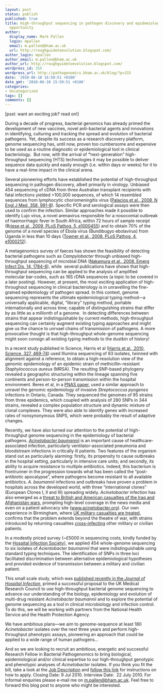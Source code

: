 ```yaml
---
layout: post
status: publish
published: true
title: High-throughput sequencing in pathogen discovery and epidemiology, plus a job
  opportunity
author:
  display_name: Mark Pallen
  login: mpallen
  email: m.pallen@bham.ac.uk
  url: http://roughguidetoevolution.blogspot.com/
author_login: mpallen
author_email: m.pallen@bham.ac.uk
author_url: http://roughguidetoevolution.blogspot.com/
wordpress_id: 315
wordpress_url: http://pathogenomics.bham.ac.uk/blog/?p=315
date: '2010-06-10 16:50:51 +0100'
date_gmt: '2010-06-10 15:50:51 +0100'
categories:
- Uncategorized
tags: []
comments: []
---
```

<p>[psst: want an exciting job? read on!]</p>
<p>During a decade of progress, bacterial genomics has already primed the development of new vaccines, novel anti-bacterial agents and innovations in identifying, culturing and tracking the spread and evolution of bacterial pathogens. Yet, despite its success as a research discovery platform, genome sequencing has, until now, proven too cumbersome and expensive to be used as a routine diagnostic or epidemiological tool in clinical bacteriology.  But now, with the arrival of <strong>“<span style="font-weight: normal;">next-generation” high-throughput sequencing (HTS) technologies</span></strong> it may be possible to deliver sequence data quickly and easily enough (i.e. within days or weeks) for it to have a real-time impact in the clinical arena. </p>
<p>Several pioneering efforts have established the potential of high-throughput sequencing in pathogen discovery, albeit primarily in virology. Unbiased 454 sequencing of cDNA from three Australian transplant recipients with fatal infections yielded &gt;100,000 sequences, of which 14 resembled sequences from lymphocytic choriomeningitis virus (<a href="http://content.nejm.org/cgi/content/abstract/358/10/991">Palacios et al., 2008, N Engl J Med, 358, 991-8</a>). Specific PCR and serological assays were then used to confirm the infection. Similar approaches made it possible to identify Lujo virus, a novel arenavirus responsible for a nosocomial outbreak of haemorrhagic fever in South Africa, within 72 hours of sample receipt (B<a href="http://www.ncbi.nlm.nih.gov/pmc/articles/PMC2680969/pdf/ppat.1000455.pdf">riese et al., 2009, PLoS Pathog, 5, e1000455</a>) and to obtain 70% of the genome of a novel species of Ebola virus (Bundibugyo ebolavirus) from Uganda in less than 10 days (<a href="http://www.plospathogens.org/article/info%3Adoi%2F10.1371%2Fjournal.ppat.1000212">Towner et al., 2008, PLoS Pathog, 4, e1000212</a>).</p>
<p>A metagenomics survey of faeces has shown the feasibility of detecting bacterial pathogens such as <em>Campylobacter</em> through unbiased high-throughput sequencing of microbial DNA (<a href="http://www.ncbi.nlm.nih.gov/pmc/articles/PMC2630750/?tool=pubmed">Nakamura et al., 2008, Emerg Infect Dis, 14, 1784-6</a>), while  several publications have shown that high-throughput sequencing can be applied to the analysis of amplified molecular bar-codes, such as 16S rDNA sequences (a topic to be covered in a later posting). However, at present, the most exciting application of high-throughout sequencing in clinical bacteriology is in unravelling the fine-grained epidemiology of pathogen spread. In this context, genome sequencing represents the ultimate epidemiological typing method—a universally applicable, digital, "library" typing method, portable internationally and across time; capable of distinguishing strains that differ by as little as a millionth of a genome.  In detecting differences between strains that appear indistinguishable by current methods, high-throughput sequencing can certainly augment existing typing approaches and might give us the chance to unrvael chains of transmission of pathogens. A more provocative thought is that high-throughput whole-genome sequencing might soon consign all existing typing methods to the dustbin of history!</p>
<p>In a recent study published in Science, Harris et al (<a href="http://www.sciencemag.org/cgi/content/abstract/327/5964/469">Harris et al., 2010, Science, 327, 469-74</a>) used Illumina sequencing of 63 isolates, twinned with alignment against a reference, to obtain a high-resolution view of the genomic epidemiology of an epidemic strain of methicillin-resistant <em>Staphylococcus aureus</em> (MRSA). The resulting SNP-based phylogeny revealed a geographic structuring within the lineage spanning five continents and person-to-person transmission within the hospital environment. Beres et al, in a <a href="http://www.pnas.org/content/107/9/4371.full.pdf">PNAS paper</a>, used a similar approach to unravel the genomic epidemiology of invasive <em>Streptococcus pyogenes</em> infections in Ontario, Canada. They sequenced the genomes of 95 strains from three epidemics, which coupled with analysis of 280 SNPs in 344 strains, revealed a complex population structure and dynamic mixture of clonal complexes. They were also able to identify genes with increased rates of nonsynonymous SNPS, which were probably the result of adaptive changes. </p>
<p>Recently, we have also turned our attention to the potential of high-throughput genome sequencing in the epidemiology of bacterial pathogens. <em><a href="http://cmr.asm.org/cgi/content/full/21/3/538">Acinetobacter baumannii</a></em> is an important cause of healthcare-associated infection, particularly ventilator-associated pneumonia and bloodstream infections in critically ill patients. Two features of the organism stand out as particularly alarming: firstly, its <strong><span style="font-weight: normal;">propensity to cause outbreaks</span></strong> in the hospital setting, particularly in intensive care units; and secondly, its ability to <strong><span style="font-weight: normal;">acquire resistance to multiple antibiotics</span></strong>. Indeed, this bacterium is frontrunner in the progression towards what has been called the “post-antibiotic apocalypse”, where pathogens become resistant to all available antibiotics. <em>A. baumannii</em> infections and outbreaks have proven a problem in hospitals across the developed world, with three “international clones” (European Clones I, II and III) spreading widely. <em>Acinetobacter</em> infection has also emerged as a <a href="http://www.ncbi.nlm.nih.gov/pubmed/16825400">threat to British and American casualties of the Iraq and Afghanistan wars</a>, prompting high-level coverage in the news media and even on a patient advocacy site (<a href="http://www.acinetobacter.org">www.acinetobacter.org</a>). Our own experience in Birmingham, where <a href="http://www.uhb.nhs.uk/rcdm.htm">UK military casualties are treated</a>, confirms that the problem extends beyond the theatre of war, with strains introduced by returning casualties <a href="http://www.ncbi.nlm.nih.gov/pubmed/16728314">cross-infecting</a> other military or civilian patients. </p>
<p>In a modestly priced survey (~£5000 in sequencing costs, kindly funded by the <a href="http://www.his.org.uk/">Hospital Infection Society</a>), we applied 454 whole-genome sequencing to six isolates of <em>Acientobacter baumannii</em> that were indistinguishable using standard typing techniques. The identification of SNPs in three loci facilitated discrimination between alternative epidemiological hypotheses and provided evidence of transmission between a military and civilian patient.</p>
<p>This small scale study, which was <a href="http://www.journalofhospitalinfection.com/article/S0195-6701(10)00028-9/abstract">published recently in the <em>Journal of Hospital Infection</em></a>, primed a successful proposal to the UK Medical Research Council to use <strong><span style="font-weight: normal;">high-throughput bacterial</span><span style="font-weight: normal;"> genome sequencing</span></strong> to advance our understanding of the biology, epidemiology and evolution of <strong><span style="font-weight: normal;">multi-drug resistant </span><em><span style="font-weight: normal;">Acinetobacter baumannii</span></em></strong> and to explore the potential of genome sequencing as a <strong><span style="font-weight: normal;">tool in clinical microbiology and infection control. To do this, we will be working with partners from<strong> <span style="font-weight: normal;">the National Health Service </span></strong>and<strong><span style="font-weight: normal;"> the Health Protection Agency</span><span style="font-weight: normal; ">. </span></strong></span></strong></p>
<p><strong><span style="font-weight: normal;"><strong><span style="font-weight: normal; ">We have ambitious plans—we aim to genome-sequence at least 180 <em>Acinetobacter</em> isolates over the next three years and perform high-throughput phenotypic assays, pioneering an approach that could be applied to a wide range of human pathogens...</span></strong></span></strong></p>
<p><strong><span style="font-weight: normal;"><strong><span style="font-weight: normal; ">And so we are looking to recruit an ambitious, energetic and successful Research Fellow in Bacterial Pathogenomics to bring biological, epidemiological and/or clinical expertise to our high-throughput genotypic and phenotypic analyses of <em>Acinetobacter</em> isolates. If you think you fit the bill, take a look at the <a href="http://www.download.bham.ac.uk/vacancies/jd/47223.pdf">Job Description</a> and <a href="https://atsv7.wcn.co.uk/search_engine/jobs.cgi?SID=amNvZGU9MTEzODQ1NCZ2dF90ZW1wbGF0ZT03Njcmb3duZXI9NTAzMjUyMSZvd25lcnR5cGU9ZmFpciZicmFuZF9pZD0wJnZhY2Zpcm0udmFjdGl0bGU9NDcyMjMmcG9zdGluZ19jb2RlPTExNw==">follow this link</a> for instructions on how to apply. Closing Date: 9 Jul 2010. Interview Date:  22 July 2010. For informal enquiries please e-mail me on <a href="mailto:m.pallen@bham.ac.uk">m.pallen@bham.ac.uk</a>. Feel free to forward this blog post to anyone who might be interested.</span></strong></span></strong></p>

